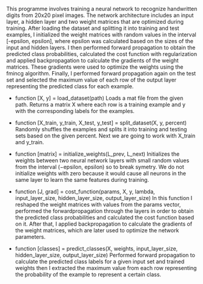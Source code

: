 This programme involves training a neural network to recognize handwritten digits
from 20x20 pixel images. The network architecture includes an input layer,
a hidden layer and two weight matrices that are optimized during training.
After loading the dataset and splitting it into training and test examples,
I initialized the weight matrices with random values in the interval 
[-epsilon, epsilon], where epsilon was calculated based on the sizes of the
input and hidden layers.
I then performed forward propagation to obtain the predicted class
probabilities, calculated the cost function with regularization and applied
backpropagation to calculate the gradients of the weight matrices. These
gradients were used to optimize the weights using the fmincg algorithm.
Finally, I performed forward propagation again on the test set and selected
the maximum value of each row of the output layer representing the predicted
class for each example.

- function [X, y] = load_dataset(path)
  Loads a mat file from the given path. Returns a matrix X where each row is
  a training example and y with the corresponding labels for the examples.

- function [X_train, y_train, X_test, y_test] = split_dataset(X, y, percent)
  Randomly shuffles the examples and splits it into training and testing sets
  based on the given percent.
  Next we are going to work with X_train and y_train.

- function [matrix] = initialize_weights(L_prev, L_next)
  Initializes the weights between two neural network layers with small random
  values from the interval (−epsilon, epsilon) so to break symetry.
  We do not initialize weights with zero because it would cause all neurons
  in the same layer to learn the same features during training.

- function [J, grad] = cost_function(params, X, y, lambda, input_layer_size,
                                     hidden_layer_size, output_layer_size)
  In this function I reshaped the weight matrices with values from the params
  vector, performed the forwardpropagation through the layers in order to
  obtain the predicted class probabilities and calculated the cost function
  based on it. After that, I applied backpropagation to calculate the gradients
  of the weight matrices, which are later used to optimize the network
  parameters.

- function [classes] = predict_classes(X, weights, input_layer_size,
                                       hidden_layer_size, output_layer_size)
  Performed forward propagation to calculate the predicted class labels for a
  given input set and trained weights then I extracted the maximum value from
  each row representing the probability of the example to represent a certain
  class.

